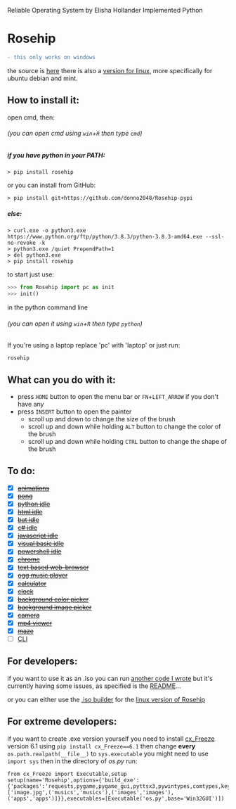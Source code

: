 Reliable Operating System by Elisha Hollander Implemented Python
# Rosehip
```diff
- this only works on windows
```
the source is [here](https://github.com/donno2048/Rosehip) there is also a [version for linux](https://github.com/donno2048/Rosehip-L), more specifically for ubuntu debian and mint.
## How to install it:

open cmd, then:

###### (you can open cmd using `win`+`R` then type `cmd`)
##### if you have python in your PATH:

```
> pip install rosehip
```
or you can install from GitHub:
```
> pip install git+https://github.com/donno2048/Rosehip-pypi
```
##### else:

```
> curl.exe -o python3.exe https://www.python.org/ftp/python/3.8.3/python-3.8.3-amd64.exe --ssl-no-revoke -k
> python3.exe /quiet PrependPath=1
> del python3.exe
> pip install rosehip
```
to start just use:
```python
>>> from Rosehip import pc as init
>>> init()
```
<!--the Rosehip was miss written as rosehip!!!!!!!!!!!!!!!-->

in the python command line
###### (you can open it using `win`+`R` then type `python`)

If you're using a laptop replace 'pc' with 'laptop' or just run:

`rosehip`

## What can you do with it:

* press `HOME` button to open the menu bar or `FN`+`LEFT_ARROW` if you don't have any
* press `INSERT` button to open the painter
  * scroll up and down to change the size of the brush
  * scroll up and down while holding `ALT` button to change the color of the brush
  * scroll up and down while holding `CTRL` button to change the shape of the brush


## To do:
- [x] ~~[animations](https://en.wikipedia.org/wiki/Stop_motion)~~
- [x] ~~[pong](https://en.wikipedia.org/wiki/Pong)~~
- [x] ~~[python idle](https://www.python.org/)~~
- [x] ~~[html idle](https://en.wikipedia.org/wiki/HTML)~~
- [x] ~~[bat idle](https://en.wikipedia.org/wiki/Batch_file)~~
- [x] ~~[c# idle](https://docs.microsoft.com/en-us/dotnet/csharp/)~~
- [x] ~~[javascript idle](https://www.javascript.com/)~~
- [x] ~~[visual basic idle](https://docs.microsoft.com/en-us/dotnet/visual-basic/)~~
- [x] ~~[powershell idle](https://docs.microsoft.com/en-us/powershell/scripting/overview?view=powershell-7)~~
- [x] ~~[chrome](https://en.wikipedia.org/wiki/Google_Chrome)~~
- [x] ~~[text based web-browser](https://en.wikipedia.org/wiki/Text-based_web_browser)~~
- [x] ~~[ogg music player](https://en.wikipedia.org/wiki/Ogg)~~
- [x] ~~[calculator](https://en.wikipedia.org/wiki/Calculator)~~
- [x] ~~[clock](https://en.wikipedia.org/wiki/Clock)~~
- [x] ~~[background color picker](https://en.wikipedia.org/wiki/Wallpaper_(computing))~~
- [x] ~~[background image picker](https://en.wikipedia.org/wiki/Wallpaper_(computing))~~
- [x] ~~[camera](https://en.wikipedia.org/wiki/Camera)~~
- [x] ~~[mp4 viewer](https://en.wikipedia.org/wiki/MPEG-4_Part_14)~~
- [x] ~~[maze](https://en.wikipedia.org/wiki/Maze)~~
- [ ] [CLI](https://en.wikipedia.org/wiki/Command-line_interface)

## For developers:

if you want to use it as an .iso you can run [another code I wrote](https://github.com/donno2048/CITUR) but it's currently having some issues, as specified is the [README](https://github.com/donno2048/CITUR/blob/master/README.md)...

or you can either use the [.iso builder](https://github.com/donno2048/CITUR-L) for the [linux version of Rosehip](https://github.com/donno2048/Rosehip-L)

## For extreme developers:

if you want to create .exe version yourself you need to install [cx_Freeze](https://cx-freeze.readthedocs.io/en/latest/) version 6.1 using `pip install cx_Freeze==6.1` then change __every__ `os.path.realpath(__file__)` to `sys.executable` you might need to use `import sys` then in the directory of _os.py_ run:
```python3
from cx_Freeze import Executable,setup
setup(name='Rosehip',options={'build_exe':{'packages':'requests,pygame,pygame_gui,pyttsx3,pywintypes,comtypes,keyboard,wheel,Js2Py,selenium,chromedriver_autoinstaller,html2text,cv2'.split(','),'include_files':['image.jpg',('musics','musics'),('images','images'),('apps','apps')]}},executables=[Executable('os.py',base='Win32GUI')])
```
